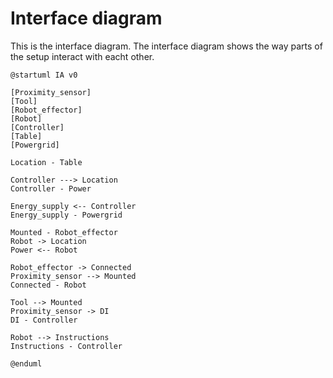 # Interface diagram

This is the interface diagram. The interface diagram shows the way parts of the setup interact with eacht other.

```plantuml
@startuml IA v0

[Proximity_sensor]
[Tool]
[Robot_effector]
[Robot]
[Controller]
[Table]
[Powergrid]

Location - Table

Controller ---> Location
Controller - Power

Energy_supply <-- Controller
Energy_supply - Powergrid

Mounted - Robot_effector
Robot -> Location
Power <-- Robot

Robot_effector -> Connected
Proximity_sensor --> Mounted
Connected - Robot

Tool --> Mounted
Proximity_sensor -> DI
DI - Controller

Robot --> Instructions
Instructions - Controller

@enduml
```